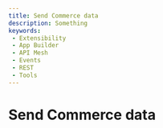 ```yaml
---
title: Send Commerce data
description: Something
keywords:
 - Extensibility
 - App Builder
 - API Mesh
 - Events
 - REST
 - Tools
---
```


# Send Commerce data

